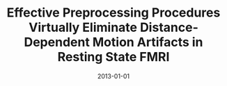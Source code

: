 ---
title: "Effective Preprocessing Procedures Virtually Eliminate Distance-Dependent Motion Artifacts in Resting State FMRI"
date: 2013-01-01
authors_string: H. Jo, G. Reynolds, Peter Bandettini, M. Saad
authors:
   - H. Jo
   - G. Reynolds
   - Peter Bandettini
   - M. Saad
author_ids:
   - peter_bandettini
   - ziad_saad
   - hang_jo
journal: 'Journal of Applied Mathematics'
volume: 2013
issue: 
pages: 935154
book_title: ''
publisher: ''
abstract: ''
project_id: 
paper_url: 
doi: 
data_loc: ''
code_loc: ''
file: '/assets/publications//assets/publications/'
file_name: '/assets/publications/'
type: journal_article
pub_str: ' (2013) Journal of Applied Mathematics 2013: 935154'
layout: publication 
---